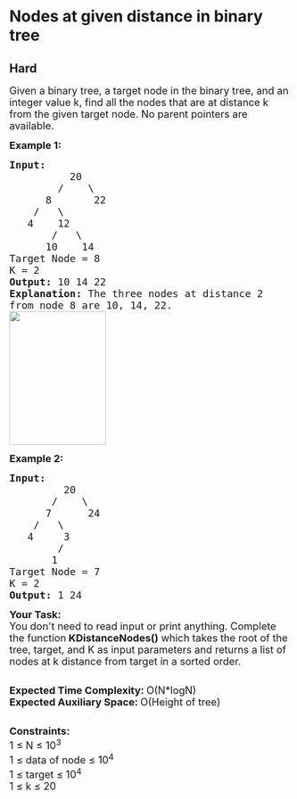 # Nodes at given distance in binary tree
## Hard 
<div class="problem-statement">
                <p></p><p><span style="font-size:18px">Given a binary tree, a target node in the binary tree, and an integer value k, find all the nodes that are at distance k from the given target node. No parent pointers are available.</span></p>

<p><strong><span style="font-size:18px">Example 1:</span></strong></p>

<pre><span style="font-size:18px"><strong>Input:      </strong>
          20
        /    \
      8       22 
    /   \
   4    12 
       /   \
      10    14</span>
<span style="font-size:18px">Target Node = 8
K = 2</span>
<span style="font-size:18px"><strong>Output:</strong> 10 14 22</span>
<span style="font-size:18px"><strong>Explanation: </strong>The three nodes at distance 2
from node 8 are 10, 14, 22.</span>
<span style="font-size:18px"><img alt="" src="https://media.geeksforgeeks.org/wp-content/uploads/20190426123252/Btree1.jpg" style="height:240px; width:173px" class="img-responsive"></span>
</pre>

<p><span style="font-size:18px"><strong>Example 2:</strong></span></p>

<pre><span style="font-size:18px"><strong>Input:      </strong>
         20
       /    \
      7      24
    /   \
   4     3
        /  
       1    </span>
<span style="font-size:18px">Target Node = 7
K = 2</span>
<span style="font-size:18px"><strong>Output:</strong> 1 24</span>
</pre>

<p><span style="font-size:18px"><strong>Your Task: &nbsp;</strong><br>
You don't need to read input or print anything. Complete the function<strong> KDistanceNodes()</strong> which takes the root of the tree, target, and K as input parameters and returns a list of nodes at k distance from target in a sorted order.</span></p>

<p><br>
<span style="font-size:18px"><strong>Expected Time Complexity: </strong>O(N*logN)<br>
<strong>Expected Auxiliary Space: </strong>O(Height of tree)</span></p>

<p><br>
<span style="font-size:18px"><strong>Constraints:</strong><br>
1 ≤ N ≤ 10<sup>3</sup><br>
1 ≤ data of node ≤ 10<sup>4</sup><br>
1 ≤ target ≤ 10<sup>4</sup><br>
1 ≤ k ≤ 20</span></p>
 <p></p>
            </div>
